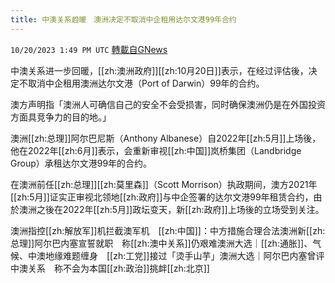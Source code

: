 ```yaml
---
title: 中澳关系趋暖　澳洲决定不取消中企租用达尔文港99年合约
---
```

`10/20/2023 1:49 PM UTC` [轉載自GNews](https://gnews.org/articles/1859881)

中澳关系进一步回暖，[[zh:澳洲政府]][[zh:10月20日]]表示，在经过评估後，决定不取消中企租用澳洲达尔文港（Port of Darwin）99年的合约。

澳方声明指「澳洲人可确信自己的安全不会受损害，同时确保澳洲仍是在外国投资方面具竞争力的目的地。」

澳洲[[zh:总理]]阿尔巴尼斯（Anthony Albanese）自2022年[[zh:5月]]上场後，他在2022年[[zh:6月]]表示，会重新审视[[zh:中国]]岚桥集团（Landbridge Group）承租达尔文港99年的合约。

在澳洲前任[[zh:总理]][[zh:莫里森]]（Scott Morrison）执政期间，澳方2021年[[zh:5月]]证实正审视北领地[[zh:政府]]与中企签署的达尔文港99年租赁合约，由於澳洲之後在2022年[[zh:5月]]政坛变天，新[[zh:政府]]上场後的立场受到关注。

澳洲指控[[zh:解放军]]机拦截澳军机　[[zh:中国]]：中方措施合理合法澳洲新[[zh:总理]]阿尔巴内塞宣誓就职　称[[zh:澳中关系]]仍艰难澳洲大选｜[[zh:通胀]]、气候、中澳地缘难题缠身　[[zh:工党]]接过「烫手山芋」澳洲大选｜阿尔巴内塞曾评中澳关系　称不会为本国[[zh:政治]]挑衅[[zh:北京]]
